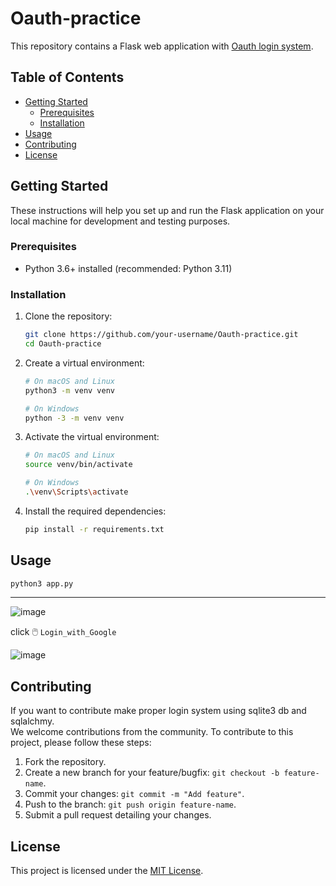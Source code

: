 # Oauth-practice

This repository contains a Flask web application with [Oauth login system](#Oauth-practice).

## Table of Contents

- [Getting Started](#getting-started)
  - [Prerequisites](#prerequisites)
  - [Installation](#installation)
- [Usage](#usage)
- [Contributing](#contributing)
- [License](#license)

## Getting Started

These instructions will help you set up and run the Flask application on your local machine for development and testing purposes.

### Prerequisites

- Python 3.6+ installed (recommended: Python 3.11)

### Installation

1. Clone the repository:

   ```bash
   git clone https://github.com/your-username/Oauth-practice.git
   cd Oauth-practice
   ```

2. Create a virtual environment:

   ```bash
   # On macOS and Linux
   python3 -m venv venv

   # On Windows
   python -3 -m venv venv
   ```

3. Activate the virtual environment:

   ```bash
   # On macOS and Linux
   source venv/bin/activate

   # On Windows
   .\venv\Scripts\activate
   ```

4. Install the required dependencies:

   ```bash
   pip install -r requirements.txt
   ```

## Usage

```bash
python3 app.py
```
<hr />

![image](https://github.com/rishabh11336/Oauth-practice/assets/67859818/ee445faa-4838-4e8e-a0ad-94a45657d8db)

click 🖱️ ``Login_with_Google``

![image](https://github.com/rishabh11336/Oauth-practice/assets/67859818/a85b2f2f-9cc4-4c1a-894e-37529596d4b1)




## Contributing

If you want to contribute make proper login system using sqlite3 db and sqlalchmy.<br>
We welcome contributions from the community. To contribute to this project, please follow these steps:

1. Fork the repository.
2. Create a new branch for your feature/bugfix: `git checkout -b feature-name`.
3. Commit your changes: `git commit -m "Add feature"`.
4. Push to the branch: `git push origin feature-name`.
5. Submit a pull request detailing your changes.

## License

This project is licensed under the [MIT License](LICENSE).
